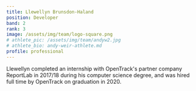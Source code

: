 ```yaml
---
title: Llewellyn Brunsdon-Haland
position: Developer
band: 2
rank: 3
image: /assets/img/team/logo-square.png
# athlete_pic: /assets/img/team/andyw2.jpg
# athlete_bio: andy-weir-athlete.md
profile: professional
---
```


Llewellyn completed an internship with OpenTrack's partner company ReportLab in 2017/18 during his computer science degree, and was hired full time by OpenTrack on graduation in 2020. 


